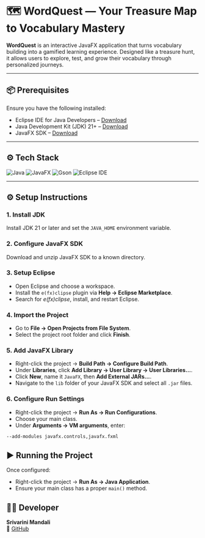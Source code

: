 # 🗺️ WordQuest — Your Treasure Map to Vocabulary Mastery


**WordQuest** is an interactive JavaFX application that turns vocabulary building into a gamified learning experience. Designed like a treasure hunt, it allows users to explore, test, and grow their vocabulary through personalized journeys.

---

## 📦 Prerequisites

Ensure you have the following installed:
- Eclipse IDE for Java Developers – [Download](https://www.eclipse.org/downloads/packages/)
- Java Development Kit (JDK) 21+ – [Download](https://www.oracle.com/java/technologies/javase/jdk21-archive-downloads.html)
- JavaFX SDK – [Download](https://gluonhq.com/products/javafx/)

--- 

## ⚙️ Tech Stack 
![Java](https://img.shields.io/badge/Java-21+-brightgreen?style=for-the-badge&logo=java)
![JavaFX](https://img.shields.io/badge/JavaFX-UI%20Framework-orange?style=for-the-badge)
![Gson](https://img.shields.io/badge/Gson-Persistence-yellowgreen?style=for-the-badge)
![Eclipse IDE](https://img.shields.io/badge/Eclipse-IDE-blue?style=for-the-badge&logo=eclipseide)

---

## ⚙️ Setup Instructions

### 1. Install JDK
Install JDK 21 or later and set the `JAVA_HOME` environment variable.

### 2. Configure JavaFX SDK
Download and unzip JavaFX SDK to a known directory.

### 3. Setup Eclipse
- Open Eclipse and choose a workspace.
- Install the `e(fx)clipse` plugin via **Help → Eclipse Marketplace**.
- Search for *e(fx)clipse*, install, and restart Eclipse.

### 4. Import the Project
- Go to **File → Open Projects from File System**.
- Select the project root folder and click **Finish**.

### 5. Add JavaFX Library
- Right-click the project → **Build Path → Configure Build Path**.
- Under **Libraries**, click **Add Library → User Library → User Libraries…**.
- Click **New**, name it `JavaFX`, then **Add External JARs…**.
- Navigate to the `lib` folder of your JavaFX SDK and select all `.jar` files.

### 6. Configure Run Settings
- Right-click the project → **Run As → Run Configurations**.
- Choose your main class.
- Under **Arguments → VM arguments**, enter:

```bash
--add-modules javafx.controls,javafx.fxml
```

## ▶️ Running the Project

Once configured:

- Right-click the project → **Run As → Java Application**.
- Ensure your main class has a proper `main()` method.

## 👨‍💻 Developer

**Srivarini Mandali**  
🔗 [GitHub](https://github.com/srivarinimandali)
